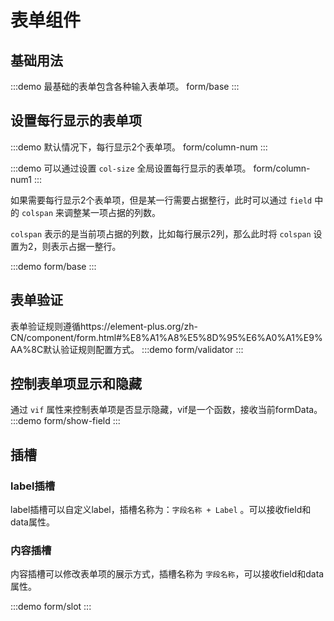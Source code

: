 # 表单组件
## 基础用法
:::demo 最基础的表单包含各种输入表单项。
form/base
:::

## 设置每行显示的表单项
:::demo 默认情况下，每行显示2个表单项。
form/column-num
:::

:::demo 可以通过设置 `col-size` 全局设置每行显示的表单项。
form/column-num1
:::

如果需要每行显示2个表单项，但是某一行需要占据整行，此时可以通过 `field` 中的 `colspan` 来调整某一项占据的列数。

 `colspan` 表示的是当前项占据的列数，比如每行展示2列，那么此时将 `colspan` 设置为2，则表示占据一整行。

:::demo 
form/base
:::

## 表单验证
表单验证规则遵循https://element-plus.org/zh-CN/component/form.html#%E8%A1%A8%E5%8D%95%E6%A0%A1%E9%AA%8C默认验证规则配置方式。
:::demo 
form/validator
:::

## 控制表单项显示和隐藏
通过 `vif` 属性来控制表单项是否显示隐藏，vif是一个函数，接收当前formData。 
:::demo 
form/show-field
:::

## 插槽
### label插槽
label插槽可以自定义label，插槽名称为：` 字段名称 + Label ` 。可以接收field和data属性。
### 内容插槽
内容插槽可以修改表单项的展示方式，插槽名称为 ` 字段名称 `，可以接收field和data属性。

:::demo 
form/slot
:::

